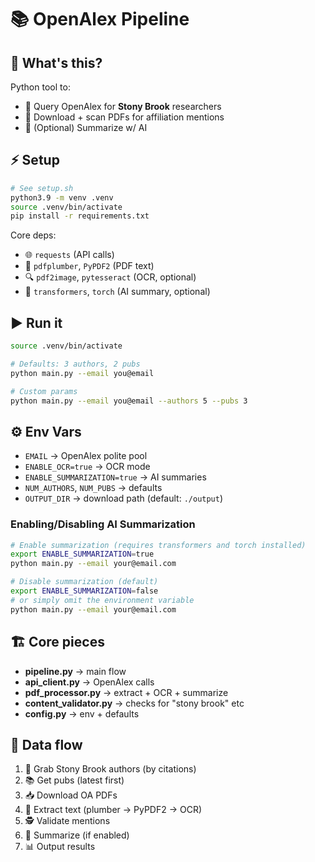 # 📚 OpenAlex Pipeline

## 📝 What's this?

Python tool to:

* 🔎 Query OpenAlex for **Stony Brook** researchers
* 📄 Download + scan PDFs for affiliation mentions
* 🤖 (Optional) Summarize w/ AI

## ⚡ Setup

```bash
# See setup.sh
python3.9 -m venv .venv  
source .venv/bin/activate  
pip install -r requirements.txt
```

Core deps:

* 🌐 `requests` (API calls)
* 📄 `pdfplumber`, `PyPDF2` (PDF text)
* 🔍 `pdf2image`, `pytesseract` (OCR, optional)
* 🤖 `transformers`, `torch` (AI summary, optional)

## ▶️ Run it

```bash
source .venv/bin/activate  

# Defaults: 3 authors, 2 pubs
python main.py --email you@email  

# Custom params
python main.py --email you@email --authors 5 --pubs 3
```

## ⚙️ Env Vars

* `EMAIL` → OpenAlex polite pool
* `ENABLE_OCR=true` → OCR mode
* `ENABLE_SUMMARIZATION=true` → AI summaries
* `NUM_AUTHORS`, `NUM_PUBS` → defaults
* `OUTPUT_DIR` → download path (default: `./output`)

### Enabling/Disabling AI Summarization

```bash
# Enable summarization (requires transformers and torch installed)
export ENABLE_SUMMARIZATION=true
python main.py --email your@email.com

# Disable summarization (default)
export ENABLE_SUMMARIZATION=false
# or simply omit the environment variable
python main.py --email your@email.com
```

## 🏗️ Core pieces

* **pipeline.py** → main flow
* **api_client.py** → OpenAlex calls
* **pdf_processor.py** → extract + OCR + summarize
* **content_validator.py** → checks for "stony brook" etc
* **config.py** → env + defaults

## 🔄 Data flow

1. 📡 Grab Stony Brook authors (by citations)
2. 📚 Get pubs (latest first)
3. 📥 Download OA PDFs
4. 📄 Extract text (plumber → PyPDF2 → OCR)
5. 🕵 Validate mentions
6. 🤖 Summarize (if enabled)
7. 📊 Output results

<br>

